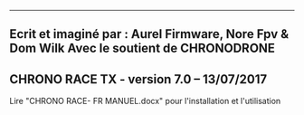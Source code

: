 ----------------------------------------------
Ecrit et imaginé par : Aurel Firmware, Nore Fpv & Dom Wilk 
Avec le soutient de CHRONODRONE 
----------------------------------------------
CHRONO RACE TX - version 7.0 – 13/07/2017 
----------------------------------------------

Lire "CHRONO RACE- FR MANUEL.docx" pour l'installation et l'utilisation